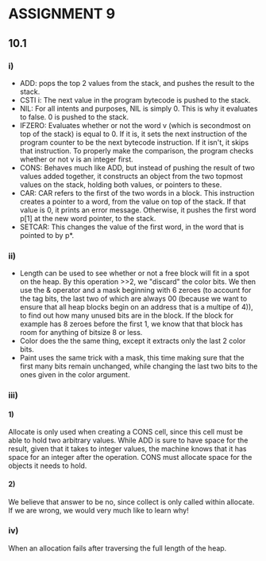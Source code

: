 # ASSIGNMENT 9

## 10.1

### i)

* ADD: pops the top 2 values from the stack, and pushes the result to the stack.
* CSTI i: The next value in the program bytecode is pushed to the stack.
* NIL: For all intents and purposes, NIL is simply 0. This is why it evaluates to false. 0 is pushed to the stack.
* IFZERO: Evaluates whether or not the word v (which is secondmost on top of the stack) is equal to 0. If it is, it sets the next instruction of the program counter to be the next bytecode instruction. If it isn't, it skips that instruction. To properly make the comparison, the program checks whether or not v is an integer first.
* CONS: Behaves much like ADD, but instead of pushing the result of two values added together, it constructs an object from the two topmost values on the stack, holding both values, or pointers to these.
* CAR: CAR refers to the first of the two words in a block. This instruction creates a pointer to a word, from the value on top of the stack. If that value is 0, it prints an error message. Otherwise, it pushes the first word p[1] at the new word pointer, to the stack.
* SETCAR: This changes the value of the first word, in the word that is pointed to by p*.

### ii)

* Length can be used to see whether or not a free block will fit in a spot on the heap. By this operation >>2, we "discard" the color bits. We then use the & operator and a mask beginning with 6 zeroes (to account for the tag bits, the last two of which are always 00 (because we want to ensure that all heap blocks begin on an address that is a multipe of 4)), to find out how many unused bits are in the block. If the block for example has 8 zeroes before the first 1, we know that that block has room for anything of bitsize 8 or less.
* Color does the the same thing, except it extracts only the last 2 color bits.
* Paint uses the same trick with a mask, this time making sure that the first many bits remain unchanged, while changing the last two bits to the ones given in the color argument.

### iii)

#### 1)

Allocate is only used when creating a CONS cell, since this cell must be able to hold two arbitrary values. While ADD is sure to have space for the result, given that it takes to integer values, the machine knows that it has space for an integer after the operation. CONS must allocate space for the objects it needs to hold.

#### 2)

We believe that answer to be no, since collect is only called within allocate. If we are wrong, we would very much like to learn why!

### iv)

When an allocation fails after traversing the full length of the heap.